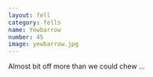 ```yaml
---
layout: fell
category: fells
name: Yewbarrow
number: 45
image: yewbarrow.jpg
---
```


Almost bit off more than we could chew ...

